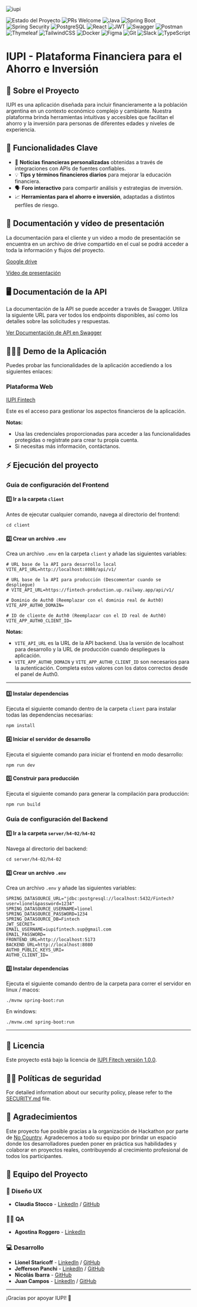 ![iupi](https://github.com/user-attachments/assets/0c295b15-c021-4d24-9912-d0bb067b460d)

![Estado del Proyecto](https://img.shields.io/badge/Estado-Lanzamiento-green) ![PRs Welcome](https://img.shields.io/badge/PRs-welcome-green) ![Java](https://img.shields.io/badge/Java-007396?logo=java&logoColor=white&color=007396) ![Spring Boot](https://img.shields.io/badge/Spring--Boot-6DB33F?logo=spring-boot&logoColor=white&color=6DB33F) ![Spring Security](https://img.shields.io/badge/Spring--Security-6DB33F?logo=spring-security&logoColor=white&color=6DB33F) ![PostgreSQL](https://img.shields.io/badge/PostgreSQL-336791?logo=postgresql&logoColor=white&color=336791) ![React](https://img.shields.io/badge/React-20232A?logo=react&logoColor=61DAFB&color=61DAFB) ![JWT](https://img.shields.io/badge/JWT-black?logo=json-web-tokens&logoColor=white&color=black) ![Swagger](https://img.shields.io/badge/Swagger-85EA2D?logo=swagger&logoColor=black&color=85EA2D) ![Postman](https://img.shields.io/badge/Postman-FF6C37?logo=postman&logoColor=white&color=FF6C37) ![Thymeleaf](https://img.shields.io/badge/Thymeleaf-005F0F?logo=thymeleaf&logoColor=white&color=005F0F) ![TailwindCSS](https://img.shields.io/badge/TailwindCSS-06B6D4?logo=tailwindcss&logoColor=white&color=06B6D4) ![Docker](https://img.shields.io/badge/Docker-2496ED?logo=docker&logoColor=white&color=2496ED) ![Figma](https://img.shields.io/badge/Figma-000000?logo=figma&logoColor=white&color=000000) ![Git](https://img.shields.io/badge/Git-F05032?logo=git&logoColor=white&color=F05032) ![Slack](https://img.shields.io/badge/Slack-4A154B?logo=slack&logoColor=white&color=4A154B) ![TypeScript](https://img.shields.io/badge/TypeScript-3178C6?logo=typescript&logoColor=white&color=3178C6)

# IUPI - Plataforma Financiera para el Ahorro e Inversión

## 📌 Sobre el Proyecto

IUPI es una aplicación diseñada para incluir financieramente a la población argentina en un contexto económico complejo y cambiante. Nuestra plataforma brinda herramientas intuitivas y accesibles que facilitan el ahorro y la inversión para personas de diferentes edades y niveles de experiencia.

## 🚀 Funcionalidades Clave

- 📢 **Noticias financieras personalizadas** obtenidas a través de integraciones con APIs de fuentes confiables.
- 💡 **Tips y términos financieros diarios** para mejorar la educación financiera.
- 🗣️ **Foro interactivo** para compartir análisis y estrategias de inversión.
- 📈 **Herramientas para el ahorro e inversión**, adaptadas a distintos perfiles de riesgo.

## 📄 Documentación y vídeo de presentación

La documentación para el cliente y un video a modo de presentación se encuentra en un archivo de drive compartido en el cual se podrá acceder a toda la información y flujos del proyecto.

[Google drive](https://drive.google.com/drive/folders/1HFAL2TtVbyFZHMYeTxPR0Yk78lqQnoiK)

[Vídeo de presentación](https://www.youtube.com/watch?v=h5FeWcmCuYY&ab_channel=LionelStaricoff)

## 🖥️ Documentación de la API

La documentación de la API se puede acceder a través de Swagger. Utiliza la siguiente URL para ver todos los endpoints disponibles, así como los detalles sobre las solicitudes y respuestas.

[Ver Documentación de API en Swagger](https://financial-al.up.railway.app/swagger-ui/index.html)

## 👨🏿‍💻 Demo de la Aplicación

Puedes probar las funcionalidades de la aplicación accediendo a los siguientes enlaces:

### Plataforma Web

[IUPI Fintech](https://iupi.vercel.app/)

Este es el acceso para gestionar los aspectos financieros de la aplicación.

**Notas:**

- Usa las credenciales proporcionadas para acceder a las funcionalidades protegidas o regístrate para crear tu propia cuenta.
- Si necesitas más información, contáctanos.

## ⚡️ Ejecución del proyecto

### Guía de configuración del Frontend

#### 1️⃣ Ir a la carpeta `client`

Antes de ejecutar cualquier comando, navega al directorio del frontend:

```
cd client
```

#### 2️⃣ Crear un archivo `.env`

Crea un archivo `.env` en la carpeta `client` y añade las siguientes variables:

```
# URL base de la API para desarrollo local
VITE_API_URL=http://localhost:8080/api/v1/

# URL base de la API para producción (Descomentar cuando se despliegue)
# VITE_API_URL=https://fintech-production.up.railway.app/api/v1/

# Dominio de Auth0 (Reemplazar con el dominio real de Auth0)
VITE_APP_AUTH0_DOMAIN=

# ID de cliente de Auth0 (Reemplazar con el ID real de Auth0)
VITE_APP_AUTH0_CLIENT_ID=
```

**Notas:**

- `VITE_API_URL` es la URL de la API backend. Usa la versión de localhost para desarrollo y la URL de producción cuando despliegues la aplicación.
- `VITE_APP_AUTH0_DOMAIN` y `VITE_APP_AUTH0_CLIENT_ID` son necesarios para la autenticación. Completa estos valores con los datos correctos desde el panel de Auth0.

---

#### 3️⃣ Instalar dependencias

Ejecuta el siguiente comando dentro de la carpeta `client` para instalar todas las dependencias necesarias:

```
npm install
```

#### 4️⃣ Iniciar el servidor de desarrollo

Ejecuta el siguiente comando para iniciar el frontend en modo desarrollo:

```
npm run dev
```

#### 5️⃣ Construir para producción

Ejecuta el siguiente comando para generar la compilación para producción:

```
npm run build
```

### Guía de configuración del Backend

#### 1️⃣ Ir a la carpeta `server/h4-02/h4-02`

Navega al directorio del backend:

```
cd server/h4-02/h4-02
```

#### 2️⃣ Crear un archivo `.env`

Crea un archivo `.env` y añade las siguientes variables:

```
SPRING_DATASOURCE_URL="jdbc:postgresql://localhost:5432/Fintech?user=lionel&password=1234"
SPRING_DATASOURCE_USERNAME=lionel
SPRING_DATASOURCE_PASSWORD=1234
SPRING_DATASOURCE_DB=Fintech
JWT_SECRET=
EMAIL_USERNAME=iupifintech.sup@gmail.com
EMAIL_PASSWORD=
FRONTEND_URL=http://localhost:5173
BACKEND_URL=http://localhost:8080
AUTH0_PUBLIC_KEYS_URI=
AUTH0_CLIENT_ID=
```

#### 3️⃣ Instalar dependencias

Ejecuta el siguiente comando dentro de la carpeta para correr el servidor en linux / macos:

```
./mvnw spring-boot:run

```

En windows:

```
./mvnw.cmd spring-boot:run

```

---

## 🪪 Licencia

Este proyecto está bajo la licencia de [IUPI Fitech versión 1.0.0](./LICENSE).

## 👮🏿 Políticas de seguridad

For detailed information about our security policy, please refer to the [SECURITY.md](SECURITY.md) file.

## 🥶 Agradecimientos

Este proyecto fue posible gracias a la organización de Hackathon por parte de [No Country](https://www.nocountry.tech/). Agradecemos a todo su equipo por brindar un espacio donde los desarrolladores pueden poner en práctica sus habilidades y colaborar en proyectos reales, contribuyendo al crecimiento profesional de todos los participantes.

## 👥 Equipo del Proyecto

### 🎨 Diseño UX

- **Claudia Stocco** - [LinkedIn](https://www.linkedin.com/in/claudia-stocco) / [GitHub](https://github.com/ClaudiaSTOCCO)

### 🕵️‍♀️ QA

- **Agostina Roggero** - [LinkedIn](https://www.linkedin.com/in/agostina-roggero/)

### 💻 Desarrollo

- **Lionel Staricoff** - [LinkedIn](https://www.linkedin.com/in/lionel-staricoff/) / [GitHub](https://github.com/LionelStaricoff)
- **Jefferson Panchi** - [LinkedIn](https://www.linkedin.com/in/jefferson-panchi-chacon/) / [GitHub](https://github.com/jfpanchi)
- **Nicolás Ibarra** - [GitHub](https://github.com/HikingCarrot7)
- **Juan Campos** - [LinkedIn](https://www.linkedin.com/in/jumacaq/) / [GitHub](https://github.com/jumacaq)

---

¡Gracias por apoyar IUPI! 🚀

